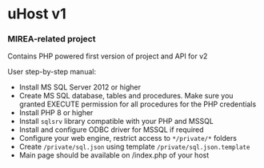 # uHost v1
### MIREA-related project
Contains PHP powered first version of project and API for v2

User step-by-step manual:
- Install MS SQL Server 2012 or higher
- Create MS SQL database, tables and procedures. Make sure you granted EXECUTE permission for all procedures for the PHP credentials
- Install PHP 8 or higher
- Install `sqlsrv` library compatible with your PHP and MSSQL
- Install and configure ODBC driver for MSSQL if required
- Configure your web engine, restrict access to `*/private/*` folders
- Create `/private/sql.json` using template `/private/sql.json.template`
- Main page should be available on /index.php of your host